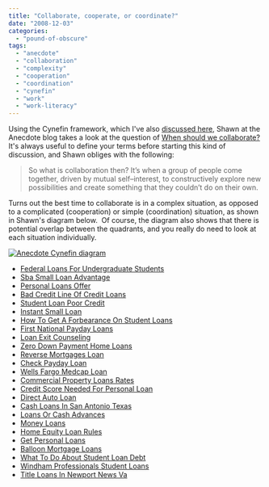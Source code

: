 ```yaml
---
title: "Collaborate, cooperate, or coordinate?"
date: "2008-12-03"
categories: 
  - "pound-of-obscure"
tags: 
  - "anecdote"
  - "collaboration"
  - "complexity"
  - "cooperation"
  - "coordination"
  - "cynefin"
  - "work"
  - "work-literacy"
---
```


Using the Cynefin framework, which I've also [discussed here](http://blog.gbrettmiller.com/the-cynefin-framework-and-the-global-economic-crisis/), Shawn at the Anecdote blog takes a look at the question of [When should we collaborate?](http://www.anecdote.com.au/archives/2008/12/when_should_we.html) It's always useful to define your terms before starting this kind of discussion, and Shawn obliges with the following:

> So what is collaboration then? It’s when a group of people come together, driven by mutual self–interest, to constructively explore new possibilities and create something that they couldn’t do on their own.

Turns out the best time to collaborate is in a complex situation, as opposed to a complicated (cooperation) or simple (coordination) situation, as shown in Shawn's diagram below.  Of course, the diagram also shows that there is potential overlap between the quadrants, and you really do need to look at each situation individually.

[![](images/Anec_cynefin_collab_diag.jpg "Anecdote Cynefin diagram")](http://www.anecdote.com.au/archives/2008/12/when_should_we.html)

- [Federal Loans For Undergraduate Students](http://www.mariebo.org/?Federal-Loans-For-Undergraduate-Students)
- [Sba Small Loan Advantage](http://www.franklinny.org/?Sba-Small-Loan-Advantage)
- [Personal Loans Offer](http://usasportgroup.com/?Personal-Loans-Offer)
- [Bad Credit Line Of Credit Loans](http://www.franklinny.org/?Bad-Credit-Line-Of-Credit-Loans)
- [Student Loan Poor Credit](http://www.franklinny.org/?Student-Loan-Poor-Credit)
- [Instant Small Loan](http://www.amarysia.gr/?Instant-Small-Loan)
- [How To Get A Forbearance On Student Loans](http://usasportgroup.com/?How-To-Get-A-Forbearance-On-Student-Loans)
- [First National Payday Loans](http://www.mariebo.org/?First-National-Payday-Loans)
- [Loan Exit Counseling](http://www.amarysia.gr/?Loan-Exit-Counseling)
- [Zero Down Payment Home Loans](http://www.consejocafe.org/?Zero-Down-Payment-Home-Loans)
- [Reverse Mortgages Loan](http://www.mariebo.org/?Reverse-Mortgages-Loan)
- [Check Payday Loan](http://usasportgroup.com/?Check-Payday-Loan)
- [Wells Fargo Medcap Loan](http://gbbkolejka.pl/?Wells-Fargo-Medcap-Loan)
- [Commercial Property Loans Rates](http://www.amarysia.gr/?Commercial-Property-Loans-Rates)
- [Credit Score Needed For Personal Loan](http://www.franklinny.org/?Credit-Score-Needed-For-Personal-Loan)
- [Direct Auto Loan](http://gbbkolejka.pl/?Direct-Auto-Loan)
- [Cash Loans In San Antonio Texas](http://gbbkolejka.pl/?Cash-Loans-In-San-Antonio-Texas)
- [Loans Or Cash Advances](http://usasportgroup.com/?Loans-Or-Cash-Advances)
- [Money Loans](http://gbbkolejka.pl/?Money-Loans)
- [Home Equity Loan Rules](http://www.consejocafe.org/?Home-Equity-Loan-Rules)
- [Get Personal Loans](http://www.consejocafe.org/?Get-Personal-Loans)
- [Balloon Mortgage Loans](http://www.franklinny.org/?Balloon-Mortgage-Loans)
- [What To Do About Student Loan Debt](http://www.mariebo.org/?What-To-Do-About-Student-Loan-Debt)
- [Windham Professionals Student Loans](http://www.franklinny.org/?Windham-Professionals-Student-Loans)
- [Title Loans In Newport News Va](http://www.franklinny.org/?Title-Loans-In-Newport-News-Va)
